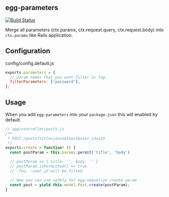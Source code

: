 egg-parameters
--------------

[![Build Status](https://travis-ci.org/huacnlee/egg-parameters.svg?branch=master)](https://travis-ci.org/huacnlee/egg-parameters)

Merge all parameters (ctx.params, ctx.request.query, ctx.request.body) into `ctx.params` like Rails application.

## Configuration

config/config.default.js

```js
exports.parameters = {
  // param names that you want filter in log.
  filterParameters: ['password'],
};
```

## Usage

When you add `egg-parameters` into your `package.json` this will enabled by default.

```js
// app/controller/posts.js
/**
 * POST /posts?title=jason&foo=1&user_id=123
 */
exports.create = function* () {
  const postParam = this.params.permit('title', 'body')

  // postParam => { title: '', body: '' }
  // postParam.isPermitted() => true
  // :foo, :user_id will be filted

  // Now you can use safely for egg-sequelize create param
  const post = yield this.model.Post.create(postParam);
}
```
